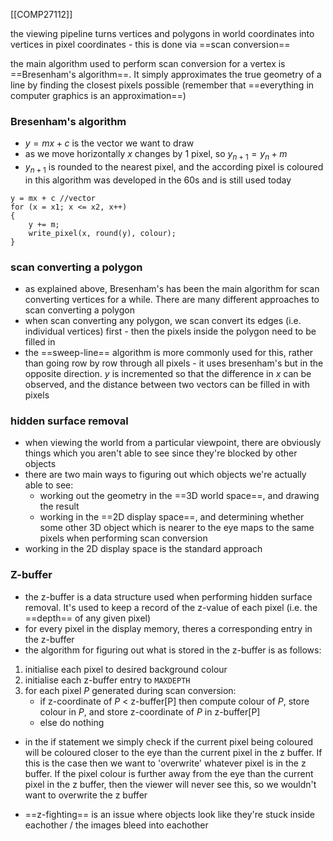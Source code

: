 [[COMP27112]]

the viewing pipeline turns vertices and polygons in world coordinates into vertices in pixel coordinates - this is done via ==scan conversion==

the main algorithm used to perform scan conversion for a vertex is ==Bresenham's algorithm==. It simply approximates the true geometry of a line by finding the closest pixels possible (remember that ==everything in computer graphics is an approximation==)

### Bresenham's algorithm
- $y = mx + c$ is the vector we want to draw
- as we move horizontally $x$ changes by 1 pixel, so $y_{n+1} = y_n + m$
- $y_{n+1}$ is rounded to the nearest pixel, and the according pixel is coloured in
this algorithm was developed in the 60s and is still used today

```
y = mx + c //vector
for (x = x1; x <= x2, x++)
{
	y += m;
	write_pixel(x, round(y), colour);
}
```

### scan converting a polygon
- as explained above, Bresenham's has been the main algorithm for scan converting vertices for a while. There are many different approaches to scan converting a polygon
- when scan converting any polygon, we scan convert its edges (i.e. individual vertices) first - then the pixels inside the polygon need to be filled in
- the ==sweep-line== algorithm is more commonly used for this, rather than going row by row through all pixels - it uses bresenham's but in the opposite direction. $y$ is incremented so that the difference in $x$ can be observed, and the distance between two vectors can be filled in with pixels

### hidden surface removal
- when viewing the world from a particular viewpoint, there are obviously things which you aren't able to see since they're blocked by other objects
- there are two main ways to figuring out which objects we're actually able to see:
	- working out the geometry in the ==3D world space==, and drawing the result
	- working in the ==2D display space==, and determining whether some other 3D object which is nearer to the eye maps to the same pixels when performing scan conversion
- working in the 2D display space is the standard approach

### Z-buffer
- the z-buffer is a data structure used when performing hidden surface removal. It's used to keep a record of the z-value of each pixel (i.e. the ==depth== of any given pixel)
- for every pixel in the display memory, theres a corresponding entry in the z-buffer
- the algorithm for figuring out what is stored in the z-buffer is as follows:

1. initialise each pixel to desired background colour
2. initialise each z-buffer entry to `MAXDEPTH`
3. for each pixel $P$ generated during scan conversion:
   - if z-coordinate of $P$ < z-buffer[P] then compute colour of $P$, store colour in $P$, and store z-coordinate of $P$ in z-buffer[P]
   - else do nothing

- in the if statement we simply check if the current pixel being coloured will be coloured closer to the eye than the current pixel in the z buffer. If this is the case then we want to 'overwrite' whatever pixel is in the z buffer. If the pixel colour is further away from the eye than the current pixel in the z buffer, then the viewer will never see this, so we wouldn't want to overwrite the z buffer

- ==z-fighting== is an issue where objects look like they're stuck inside eachother / the images bleed into eachother
